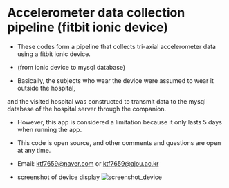 # Accelerometer data collection pipeline (fitbit ionic device)
 
 * These codes form a pipeline that collects tri-axial accelerometer data using a fitbit ionic device.
 
 * (from ionic device to mysql database)
 
 
* Basically, the subjects who wear the device were assumed to wear it outside the hospital, 


and the visited hospital was constructed to transmit data to the mysql database of the hospital server through the companion.
 
 
* However, this app is considered a limitation because it only lasts 5 days when running the app.

* This code is open source, and other comments and questions are open at any time.

* Email: ktf7659@naver.com or ktf7659@ajou.ac.kr


* screenshot of device display 
![screenshot_device](./Users/junggu/Desktop/screenshot_device.jpeg)

